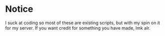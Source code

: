 # Notice
I suck at coding so most of these are existing scripts, but with my spin on it for my server. If you want credit for something you have made, lmk alr.